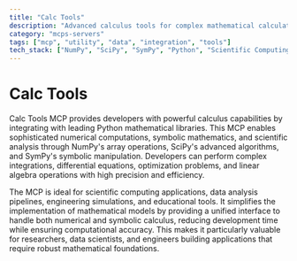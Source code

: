 ```yaml
---
title: "Calc Tools"
description: "Advanced calculus tools for complex mathematical calculations and analysis using NumPy, SciPy, and SymPy."
category: "mcps-servers"
tags: ["mcp", "utility", "data", "integration", "tools"]
tech_stack: ["NumPy", "SciPy", "SymPy", "Python", "Scientific Computing"]
---
```


# Calc Tools

Calc Tools MCP provides developers with powerful calculus capabilities by integrating with leading Python mathematical libraries. This MCP enables sophisticated numerical computations, symbolic mathematics, and scientific analysis through NumPy's array operations, SciPy's advanced algorithms, and SymPy's symbolic manipulation. Developers can perform complex integrations, differential equations, optimization problems, and linear algebra operations with high precision and efficiency.

The MCP is ideal for scientific computing applications, data analysis pipelines, engineering simulations, and educational tools. It simplifies the implementation of mathematical models by providing a unified interface to handle both numerical and symbolic calculus, reducing development time while ensuring computational accuracy. This makes it particularly valuable for researchers, data scientists, and engineers building applications that require robust mathematical foundations.
